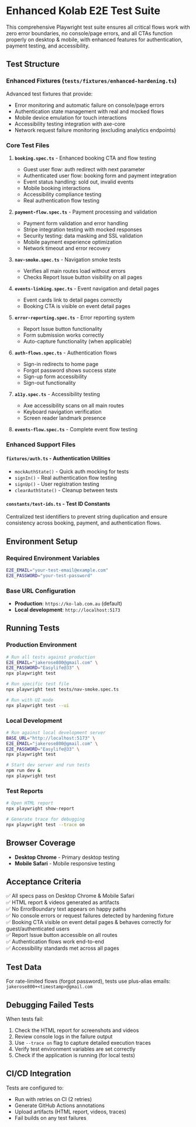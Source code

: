 # Enhanced Kolab E2E Test Suite

This comprehensive Playwright test suite ensures all critical flows work with zero error boundaries, no console/page errors, and all CTAs function properly on desktop & mobile, with enhanced features for authentication, payment testing, and accessibility.

## Test Structure

### Enhanced Fixtures (`tests/fixtures/enhanced-hardening.ts`)
Advanced test fixtures that provide:
- Error monitoring and automatic failure on console/page errors
- Authentication state management with real and mocked flows
- Mobile device emulation for touch interactions
- Accessibility testing integration with axe-core
- Network request failure monitoring (excluding analytics endpoints)

### Core Test Files

1. **`booking.spec.ts`** - Enhanced booking CTA and flow testing
   - Guest user flow: auth redirect with next parameter
   - Authenticated user flow: booking form and payment integration
   - Event status handling: sold out, invalid events
   - Mobile booking interactions
   - Accessibility compliance testing
   - Real authentication flow testing

2. **`payment-flow.spec.ts`** - Payment processing and validation
   - Payment form validation and error handling
   - Stripe integration testing with mocked responses
   - Security testing: data masking and SSL validation
   - Mobile payment experience optimization
   - Network timeout and error recovery

3. **`nav-smoke.spec.ts`** - Navigation smoke tests
   - Verifies all main routes load without errors
   - Checks Report Issue button visibility on all pages

4. **`events-linking.spec.ts`** - Event navigation and detail pages
   - Event cards link to detail pages correctly
   - Booking CTA is visible on event detail pages

5. **`error-reporting.spec.ts`** - Error reporting system
   - Report Issue button functionality
   - Form submission works correctly
   - Auto-capture functionality (when applicable)

6. **`auth-flows.spec.ts`** - Authentication flows
   - Sign-in redirects to home page
   - Forgot password shows success state
   - Sign-up form accessibility
   - Sign-out functionality

7. **`a11y.spec.ts`** - Accessibility testing
   - Axe accessibility scans on all main routes
   - Keyboard navigation verification
   - Screen reader landmark presence

8. **`events-flow.spec.ts`** - Complete event flow testing

### Enhanced Support Files

#### `fixtures/auth.ts` - Authentication Utilities
- `mockAuthState()` - Quick auth mocking for tests
- `signIn()` - Real authentication flow testing
- `signUp()` - User registration testing
- `clearAuthState()` - Cleanup between tests

#### `constants/test-ids.ts` - Test ID Constants
Centralized test identifiers to prevent string duplication and ensure consistency across booking, payment, and authentication flows.

## Environment Setup

### Required Environment Variables
```bash
E2E_EMAIL="your-test-email@example.com"
E2E_PASSWORD="your-test-password"
```

### Base URL Configuration
- **Production**: `https://ko-lab.com.au` (default)
- **Local development**: `http://localhost:5173`

## Running Tests

### Production Environment
```bash
# Run all tests against production
E2E_EMAIL="jakerose800@gmail.com" \
E2E_PASSWORD="Easylife@33" \
npx playwright test

# Run specific test file
npx playwright test tests/nav-smoke.spec.ts

# Run with UI mode
npx playwright test --ui
```

### Local Development
```bash
# Run against local development server
BASE_URL="http://localhost:5173" \
E2E_EMAIL="jakerose800@gmail.com" \
E2E_PASSWORD="Easylife@33" \
npx playwright test

# Start dev server and run tests
npm run dev &
npx playwright test
```

### Test Reports
```bash
# Open HTML report
npx playwright show-report

# Generate trace for debugging
npx playwright test --trace on
```

## Browser Coverage

- **Desktop Chrome** - Primary desktop testing
- **Mobile Safari** - Mobile responsive testing

## Acceptance Criteria

✅ All specs pass on Desktop Chrome & Mobile Safari  
✅ HTML report & videos generated as artifacts  
✅ No ErrorBoundary text appears on happy paths  
✅ No console errors or request failures detected by hardening fixture  
✅ Booking CTA visible on event detail pages & behaves correctly for guest/authenticated users  
✅ Report Issue button accessible on all routes  
✅ Authentication flows work end-to-end  
✅ Accessibility standards met across all pages  

## Test Data

For rate-limited flows (forgot password), tests use plus-alias emails:
`jakerose800+<timestamp>@gmail.com`

## Debugging Failed Tests

When tests fail:
1. Check the HTML report for screenshots and videos
2. Review console logs in the failure output
3. Use `--trace on` flag to capture detailed execution traces
4. Verify test environment variables are set correctly
5. Check if the application is running (for local tests)

## CI/CD Integration

Tests are configured to:
- Run with retries on CI (2 retries)
- Generate GitHub Actions annotations
- Upload artifacts (HTML report, videos, traces)
- Fail builds on any test failures